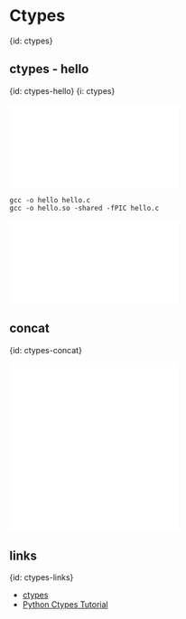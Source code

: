 # Ctypes
{id: ctypes}

## ctypes - hello
{id: ctypes-hello}
{i: ctypes}

![](examples/c/hello.c)

```
gcc -o hello hello.c
gcc -o hello.so -shared -fPIC hello.c
```

![](examples/c/hello.py)


## concat
{id: ctypes-concat}

![](examples/c/more.c)
![](examples/c/more.py)



## links
{id: ctypes-links}

* [ctypes](http://docs.python.org/library/ctypes.html)
* [Python Ctypes Tutorial](http://jjd-comp.che.wisc.edu/index.php/PythonCtypesTutorial)






